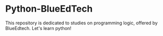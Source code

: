 # Python-BlueEdTech
This repository is dedicated to studies on programming logic, offered by BlueEdtech. Let's learn python!
